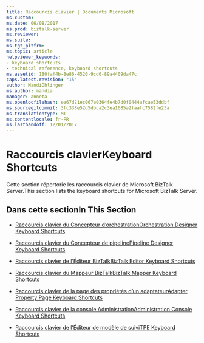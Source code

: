 ```yaml
---
title: Raccourcis clavier | Documents Microsoft
ms.custom: 
ms.date: 06/08/2017
ms.prod: biztalk-server
ms.reviewer: 
ms.suite: 
ms.tgt_pltfrm: 
ms.topic: article
helpviewer_keywords:
- keyboard shortcuts
- technical reference, keyboard shortcuts
ms.assetid: 180faf4b-8e86-4520-9cd0-89a4409da47c
caps.latest.revision: "15"
author: MandiOhlinger
ms.author: mandia
manager: anneta
ms.openlocfilehash: ee67d21ec067e0364fe4b7d0f0444afcae53ddbf
ms.sourcegitcommit: 3fc338e52d5dbca2c3ea1685a2faafc7582fe23a
ms.translationtype: MT
ms.contentlocale: fr-FR
ms.lasthandoff: 12/01/2017
---
```

# <a name="keyboard-shortcuts"></a><span data-ttu-id="e8811-102">Raccourcis clavier</span><span class="sxs-lookup"><span data-stu-id="e8811-102">Keyboard Shortcuts</span></span>
<span data-ttu-id="e8811-103">Cette section répertorie les raccourcis clavier de Microsoft BizTalk Server.</span><span class="sxs-lookup"><span data-stu-id="e8811-103">This section lists the keyboard shortcuts for Microsoft BizTalk Server.</span></span>  
  
## <a name="in-this-section"></a><span data-ttu-id="e8811-104">Dans cette section</span><span class="sxs-lookup"><span data-stu-id="e8811-104">In This Section</span></span>  
  
-   [<span data-ttu-id="e8811-105">Raccourcis clavier du Concepteur d’orchestration</span><span class="sxs-lookup"><span data-stu-id="e8811-105">Orchestration Designer Keyboard Shortcuts</span></span>](../core/orchestration-designer-keyboard-shortcuts.md)  
  
-   [<span data-ttu-id="e8811-106">Raccourcis clavier du Concepteur de pipeline</span><span class="sxs-lookup"><span data-stu-id="e8811-106">Pipeline Designer Keyboard Shortcuts</span></span>](../core/pipeline-designer-keyboard-shortcuts.md)  
  
-   [<span data-ttu-id="e8811-107">Raccourcis clavier de l’Éditeur BizTalk</span><span class="sxs-lookup"><span data-stu-id="e8811-107">BizTalk Editor Keyboard Shortcuts</span></span>](../core/biztalk-editor-keyboard-shortcuts.md)  
  
-   [<span data-ttu-id="e8811-108">Raccourcis clavier du Mappeur BizTalk</span><span class="sxs-lookup"><span data-stu-id="e8811-108">BizTalk Mapper Keyboard Shortcuts</span></span>](../core/biztalk-mapper-keyboard-shortcuts.md)  
  
-   [<span data-ttu-id="e8811-109">Raccourcis clavier de la page des propriétés d’un adaptateur</span><span class="sxs-lookup"><span data-stu-id="e8811-109">Adapter Property Page Keyboard Shortcuts</span></span>](../core/adapter-property-page-keyboard-shortcuts.md)  
  
-   [<span data-ttu-id="e8811-110">Raccourcis clavier de la console Administration</span><span class="sxs-lookup"><span data-stu-id="e8811-110">Administration Console Keyboard Shortcuts</span></span>](../core/administration-console-keyboard-shortcuts.md)  
  
-   [<span data-ttu-id="e8811-111">Raccourcis clavier de l’Éditeur de modèle de suivi</span><span class="sxs-lookup"><span data-stu-id="e8811-111">TPE Keyboard Shortcuts</span></span>](../core/tpe-keyboard-shortcuts.md)